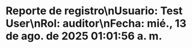 # Reporte de registro\nUsuario: Test User\nRol: auditor\nFecha: mié., 13 de ago. de 2025 01:01:56 a. m.
